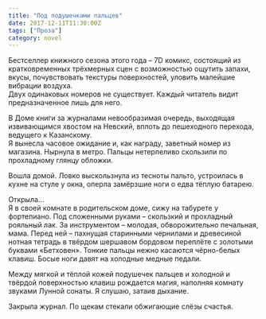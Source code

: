 ```yaml
---
title: "Под подушечками пальцев"
date: 2017-12-11T11:30:00Z
tags: ["Проза"]
category: novel
---
```


Бестселлер книжного сезона этого года – 7D комикс, состоящий из кратковременных трёхмерных сцен с возможностью ощутить запахи, вкусы, почувствовать текстуры поверхностей, уловить малейшие вибрации воздуха.  
Двух одинаковых номеров не существует. Каждый читатель видит предназначенное лишь для него.

В Доме книги за журналами невообразимая очередь, выходящая извивающимся хвостом на Невский, вплоть до пешеходного перехода, ведущего к Казанскому.  
Я вынесла часовое ожидание и, как награду, заветный номер из магазина. Нырнула в метро. Пальцы нетерпеливо скользили по прохладному глянцу обложки.

Вошла домой. Ловко выскользнула из тесноты пальто, устроилась в кухне на стуле у окна, оперла замёрзшие ноги о едва тёплую батарею.

Открыла…  
Я в своей комнате в родительском доме, сижу на табурете у фортепиано. Под сложенными руками – скользкий и прохладный рояльный лак. За инструментом – молодая, обворожительно печальная, мама. Перед ней – пахнущая старинными чернилами и древесиной нотная тетрадь в твёрдом шершавом бордовом переплёте с золотыми буквами «Бетховен». Тонкие пальцы нежно касаются чёрно-белых клавиш. Босые ноги давят на холодные медные педали.

Между мягкой и тёплой кожей подушечек пальцев и холодной и твёрдой поверхностью клавиш рождается магия, наполняя комнату звуками Лунной сонаты. Я слушаю, затаив дыхание.

Закрыла журнал. По щекам стекали обжигающие слёзы счастья.


